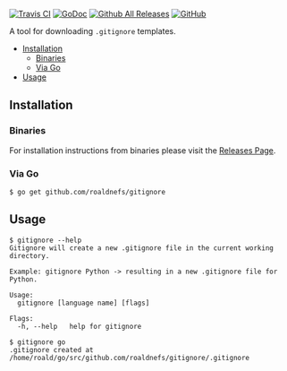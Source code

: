 [![Travis CI](https://img.shields.io/travis/roaldnefs/gitignore.svg?style=for-the-badge)](https://travis-ci.org/roaldnefs/gitignore)
[![GoDoc](https://img.shields.io/badge/godoc-reference-5272B4.svg?style=for-the-badge)](https://godoc.org/github.com/roaldnefs/gitignore)
[![Github All Releases](https://img.shields.io/github/downloads/roaldnefs/gitignore/total.svg?style=for-the-badge)](https://github.com/roaldnefs/gitignore/releases)
[![GitHub](https://img.shields.io/github/license/roaldnefs/gitignore.svg?style=for-the-badge)](https://github.com/roaldnefs/gitignore/blob/master/LICENSE)

A tool for downloading `.gitignore` templates.

* [Installation](README.md#installation)
     * [Binaries](README.md#binaries)
     * [Via Go](README.md#via-go)
* [Usage](README.md#usage)

## Installation

### Binaries

For installation instructions from binaries please visit the [Releases Page](https://github.com/roaldnefs/gitignore/releases).

### Via Go

```console
$ go get github.com/roaldnefs/gitignore
```

## Usage

```console
$ gitignore --help
Gitignore will create a new .gitignore file in the current working
directory.

Example: gitignore Python -> resulting in a new .gitignore file for Python.

Usage:
  gitignore [language name] [flags]

Flags:
  -h, --help   help for gitignore

$ gitignore go
.gitignore created at /home/roald/go/src/github.com/roaldnefs/gitignore/.gitignore
```
